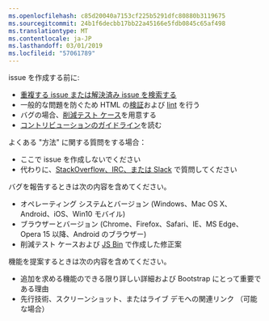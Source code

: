 ```yaml
---
ms.openlocfilehash: c85d20040a7153cf225b5291dfc80880b3119675
ms.sourcegitcommit: 24b1f6decbb17bb22a45166e5fdb0845c65af498
ms.translationtype: MT
ms.contentlocale: ja-JP
ms.lasthandoff: 03/01/2019
ms.locfileid: "57061789"
---
```

issue を作成する前に:

- [重複する issue または解決済み issue を検索する](https://github.com/twbs/bootstrap/issues?utf8=%E2%9C%93&q=is%3Aissue)
- 一般的な問題を防ぐため HTML の[検証](http://validator.w3.org/nu/)および [lint](https://github.com/twbs/bootlint#in-the-browser) を行う
- バグの場合、[削減テスト ケース](https://css-tricks.com/reduced-test-cases/)を用意する
- [コントリビューションのガイドライン](https://github.com/twbs/bootstrap/blob/master/CONTRIBUTING.md)を読む

よくある "方法" に関する質問をする場合：

- ここで issue を作成しないでください
- 代わりに、[StackOverflow、IRC、または Slack](https://github.com/twbs/bootstrap/blob/master/README.md#community) で質問してください

バグを報告するときは次の内容を含めてください。

- オペレーティング システムとバージョン (Windows、Mac OS X、Android、iOS、Win10 モバイル)
- ブラウザーとバージョン (Chrome、Firefox、Safari、IE、MS Edge、Opera 15 以降、Android のブラウザー)
- 削減テスト ケースおよび [JS Bin](https://jsbin.com) で作成した修正案

機能を提案するときは次の内容を含めてください。

- 追加を求める機能のできる限り詳しい詳細および Bootstrap にとって重要である理由
- 先行技術、スクリーンショット、またはライブ デモへの関連リンク （可能な場合）
